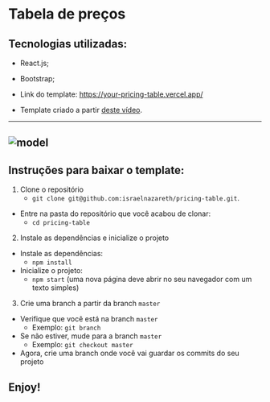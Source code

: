 # Tabela de preços

## Tecnologias utilizadas:
  * React.js;

  * Bootstrap;

  * Link do template: https://your-pricing-table.vercel.app/

  * Template criado a partir [deste vídeo](https://www.youtube.com/watch?v=HkT9VR_1r1A).

---
![model](https://user-images.githubusercontent.com/85763987/164562978-7ba5322f-88d5-4d75-a80b-e32b56f29c79.jpg)
---

## Instruções para baixar o template:

1. Clone o repositório
    * `git clone git@github.com:israelnazareth/pricing-table.git`.

  * Entre na pasta do repositório que você acabou de clonar:
    * `cd pricing-table`

2. Instale as dependências e inicialize o projeto
  * Instale as dependências:
    * `npm install`
  * Inicialize o projeto:
    * `npm start` (uma nova página deve abrir no seu navegador com um texto simples)

3. Crie uma branch a partir da branch `master`

  * Verifique que você está na branch `master`
    * Exemplo: `git branch`
  * Se não estiver, mude para a branch `master`
    * Exemplo: `git checkout master`
  * Agora, crie uma branch onde você vai guardar os commits do seu projeto

## Enjoy!
